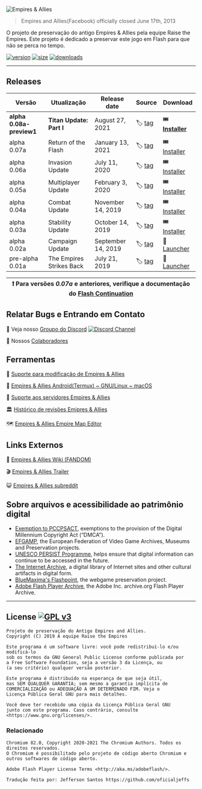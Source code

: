 ![Empires & Allies](templates/layouts/logo.png "Empires & Allies logo")

> Empires and Allies(Facebook) officially closed June 17th, 2013

O projeto de preservação do antigo Empires & Allies pela equipe Raise the Empires. 
Este projeto é dedicado a preservar este jogo em Flash para que não se perca no tempo.

[![version](https://img.shields.io/badge/version-0.08a--preview1-blue)](#)
[![size](https://img.shields.io/badge/size-730%20MB-brightgreen)](#)
[![downloads](https://img.shields.io/github/downloads/AcidCaos/raisetheempires/total?label=downloads%40all)](../../releases/latest)

---

## Releases

| Versão | Utualização | Release date |  Source  | Download |
| ------- | ------ | ------------ | ------ | -------- |
| **alpha 0.08a-preview1** | **Titan Update: Part I** | August 27, 2021 | :label: [tag](/AcidCaos/raisetheempires/releases/download/0.08a-preview1/empires-setup_0.08a-preview1.exe) | :tickets: [**Installer**](../../releases/download/0.08a-preview1/empires-setup_0.08a-preview1.exe) |
| alpha 0.07a   | Return of the Flash       | January 13, 2021   | :label: [tag](../../releases/tag/0.07a) | :tickets: [Installer](../../releases/download/0.07a/empires-setup_0.07a.exe) |
| alpha 0.06a   | Invasion Update       | July 11, 2020   | :label: [tag](../../releases/tag/0.06a) | :tickets: [Installer](../../releases/download/0.06a/empires-setup_0.06a.exe) |
| alpha 0.05a   | Multiplayer Update       | February 3, 2020   | :label: [tag](../../releases/tag/0.05a) | :tickets: [Installer](../../releases/download/0.05a/empires-setup_0.05.exe) |
| alpha 0.04a   | Combat Update            | November 14, 2019  | :label: [tag](../../releases/tag/0.04a) | :tickets: [Installer](../../releases/download/0.04a/empires-setup_0.04.exe) |
| alpha 0.03a   | Stability Update         | October 14, 2019   | :label: [tag](../../releases/tag/0.03a) | :tickets: [Installer](../../releases/download/0.03a/empires-setup_0.03.exe) |
| alpha 0.02a   | Campaign Update          | September 14, 2019 | :label: [tag](../../releases/tag/0.02a) | :ticket: [Launcher](../../releases/download/0.02a/raise_the_empires_0.02a.zip) |
| pre-alpha 0.01a   | The Empires Strikes Back | July 21, 2019      | :label: [tag](../../releases/tag/0.01a) | :ticket: [Launcher](../../releases/download/0.01a/RaiseTheEmpires-prealpa_0.01a.zip) |

| :exclamation: Para versões *0.07a* e anteriores, verifique a documentação do [Flash Continuation](FLASH.md) |
| :---: |

## Relatar Bugs e Entrando em Contato
:speech_balloon: Veja nosso [Groupo do Discord](https://discord.gg/xrNE6Hg)  [![Discord Channel](https://img.shields.io/discord/536575691563466772?label=)](https://discord.gg/xrNE6Hg)

:paw_prints: Nossos [Colaboradores](../../contributors)

## Ferramentas
:compass: [Suporte para modificação de Empires & Allies](mods#readme)

:iphone: [Empires & Allies Android(Termux) ~ GNU/Linux ~ macOS](https://github.com/Questandachievement7Developer/RaiseTheEmpiresPort_Native#readme)

:minidisc: [Suporte aos servidores Empires & Allies](SERVERS.md)

:classical_building: [Histórico de revisões  Emipres & Allies](https://github.com/AcidCaos/empires-revision-history#readme)

:world_map: [Empires & Allies Empire Map Editor](https://github.com/AcidCaos/ea-empire-editor#readme)

## Links Externos
:beginner: [Empires & Allies Wiki (FANDOM)](https://empiresandallies.fandom.com/wiki/Empires_%26_Allies_Wiki/Main_2)

:clapper: [Empires & Allies Trailer](https://www.youtube.com/watch?v=pAdlyz9miqo)

:smiley_cat: [Empires & Allies subreddit](https://reddit.com/r/EmpiresAndAllies)

## Sobre arquivos e acessibilidade ao patrimônio digital
- [Exemption to PCCPSACT](https://www.federalregister.gov/documents/2018/10/26/2018-23241/exemption-to-prohibition-on-circumvention-of-copyright-protection-systems-for-access-control), exemptions to the provision of the Digital Millennium Copyright Act (“DMCA”). 
- [EFGAMP](https://efgamp.eu/), the European Federation of Video Game Archives, Museums and Preservation projects.
- [UNESCO PERSIST Programme](https://unescopersist.org/), helps ensure that digital information can continue to be accessed in the future.
- [The Internet Archive](https://archive.org/), a digital library of Internet sites and other cultural artifacts in digital form.
- [BlueMaxima's Flashpoint](https://bluemaxima.org/flashpoint/), the webgame preservation project.
- [Adobe Flash Player Archive](https://archive.org/download/flashplayerarchive/), the Adobe Inc. archive.org Flash Player Archive.

---

## License [![GPL v3](https://img.shields.io/badge/GPL%20v3-blue)](http://www.gnu.org/licenses/gpl-3.0)
```
Projeto de preservação do Antigo Empires and Allies.
Copyright (C) 2019 A equipe Raise the Empires

Este programa é um software livre: você pode redistribuí-lo e/ou modificá-lo
sob os termos da GNU General Public License conforme publicada por
a Free Software Foundation, seja a versão 3 da Licença, ou
(a seu critério) qualquer versão posterior.

Este programa é distribuído na esperança de que seja útil,
mas SEM QUALQUER GARANTIA; sem mesmo a garantia implícita de
COMERCIALIZAÇÃO ou ADEQUAÇÃO A UM DETERMINADO FIM. Veja o
Licença Pública Geral GNU para mais detalhes.

Você deve ter recebido uma cópia da Licença Pública Geral GNU
junto com este programa. Caso contrário, consulte <https://www.gnu.org/licenses/>.
```
### Relacionado

```
Chromium 82.0, Copyright 2020-2021 The Chromium Authors. Todos os direitos reservados.
O Chromium é possibilitado pelo projeto de código aberto Chromium e outros softwares de código aberto.
```

```
Adobe Flash Player License Terms <http://aka.ms/adobeflash/>.

Tradução feita por: Jefferson Santos https://github.com/oficialjeffs
```
